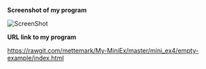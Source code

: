 **Screenshot of my program**

![ScreenShot](https://github.com/mettemark/My-MiniEx/blob/master/mini_ex4/Sk%C3%A6rmbillede%202018-03-02%20kl.%2012.12.20.png)

**URL link to my program**

https://rawgit.com/mettemark/My-MiniEx/master/mini_ex4/empty-example/index.html
